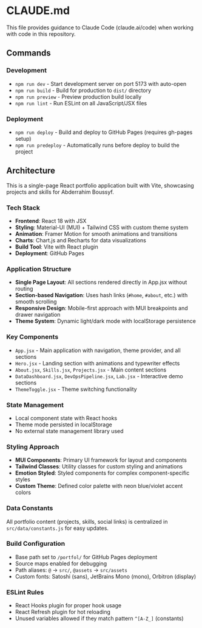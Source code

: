 # CLAUDE.md

This file provides guidance to Claude Code (claude.ai/code) when working with code in this repository.

## Commands

### Development
- `npm run dev` - Start development server on port 5173 with auto-open
- `npm run build` - Build for production to `dist/` directory
- `npm run preview` - Preview production build locally
- `npm run lint` - Run ESLint on all JavaScript/JSX files

### Deployment
- `npm run deploy` - Build and deploy to GitHub Pages (requires gh-pages setup)
- `npm run predeploy` - Automatically runs before deploy to build the project

## Architecture

This is a single-page React portfolio application built with Vite, showcasing projects and skills for Abderrahim Boussyf.

### Tech Stack
- **Frontend**: React 18 with JSX
- **Styling**: Material-UI (MUI) + Tailwind CSS with custom theme system
- **Animation**: Framer Motion for smooth animations and transitions
- **Charts**: Chart.js and Recharts for data visualizations
- **Build Tool**: Vite with React plugin
- **Deployment**: GitHub Pages

### Application Structure
- **Single Page Layout**: All sections rendered directly in App.jsx without routing
- **Section-based Navigation**: Uses hash links (`#home`, `#about`, etc.) with smooth scrolling
- **Responsive Design**: Mobile-first approach with MUI breakpoints and drawer navigation
- **Theme System**: Dynamic light/dark mode with localStorage persistence

### Key Components
- `App.jsx` - Main application with navigation, theme provider, and all sections
- `Hero.jsx` - Landing section with animations and typewriter effects  
- `About.jsx`, `Skills.jsx`, `Projects.jsx` - Main content sections
- `DataDashboard.jsx`, `DevOpsPipeline.jsx`, `Lab.jsx` - Interactive demo sections
- `ThemeToggle.jsx` - Theme switching functionality

### State Management
- Local component state with React hooks
- Theme mode persisted in localStorage
- No external state management library used

### Styling Approach
- **MUI Components**: Primary UI framework for layout and components
- **Tailwind Classes**: Utility classes for custom styling and animations
- **Emotion Styled**: Styled components for complex component-specific styles
- **Custom Theme**: Defined color palette with neon blue/violet accent colors

### Data Constants
All portfolio content (projects, skills, social links) is centralized in `src/data/constants.js` for easy updates.

### Build Configuration
- Base path set to `/portfol/` for GitHub Pages deployment
- Source maps enabled for debugging
- Path aliases: `@` → `src/`, `@assets` → `src/assets`
- Custom fonts: Satoshi (sans), JetBrains Mono (mono), Orbitron (display)

### ESLint Rules
- React Hooks plugin for proper hook usage
- React Refresh plugin for hot reloading
- Unused variables allowed if they match pattern `^[A-Z_]` (constants)